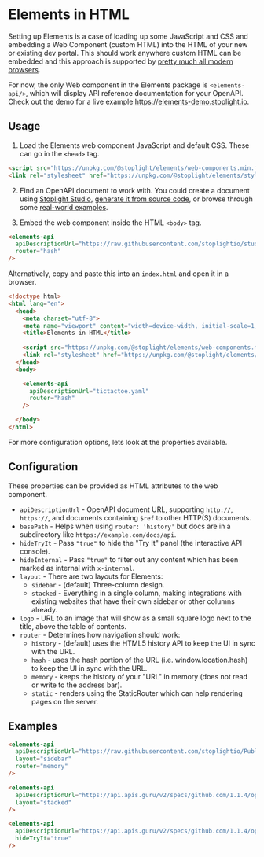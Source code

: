 # Elements in HTML

Setting up Elements is a case of loading up some JavaScript and CSS and embedding a Web Component (custom HTML) into the HTML of your new or existing dev portal. This should work anywhere custom HTML can be embedded and this approach is supported by [pretty much all modern browsers](https://caniuse.com/custom-elementsv1).

For now, the only Web component in the Elements package is `<elements-api/>`, which will display API reference documentation for your OpenAPI. Check out the demo for a live example https://elements-demo.stoplight.io.

## Usage

1. Load the Elements web component JavaScript and default CSS. These can go in the `<head>` tag.
  
```html
<script src="https://unpkg.com/@stoplight/elements/web-components.min.js"></script>
<link rel="stylesheet" href="https://unpkg.com/@stoplight/elements/styles.min.css">  
```

2. Find an OpenAPI document to work with. You could create a document using [Stoplight Studio](https://stoplight.io/studio), [generate it from source code](https://stoplight.io/blog/generate-documentation-from-code/), or browse through some [real-world examples](https://apis.guru/browse-apis/).

3. Embed the web component inside the HTML `<body>` tag.

```html
<elements-api
  apiDescriptionUrl="https://raw.githubusercontent.com/stoplightio/studio-demo/master/reference/todos/todo.v1.yaml"
  router="hash"
/>
```

Alternatively, copy and paste this into an `index.html` and open it in a browser.

```html
<!doctype html>
<html lang="en">
  <head>
    <meta charset="utf-8">
    <meta name="viewport" content="width=device-width, initial-scale=1, shrink-to-fit=no">
    <title>Elements in HTML</title>
  
    <script src="https://unpkg.com/@stoplight/elements/web-components.min.js"></script>
    <link rel="stylesheet" href="https://unpkg.com/@stoplight/elements/styles.min.css">
  </head>
  <body>

    <elements-api
      apiDescriptionUrl="tictactoe.yaml"
      router="hash"
    />

  </body>
</html>
```

For more configuration options, lets look at the properties available.

## Configuration

These properties can be provided as HTML attributes to the web component.

- `apiDescriptionUrl` - OpenAPI document URL, supporting `http://`, `https://`, and documents containing `$ref` to other HTTP(S) documents.
- `basePath` - Helps when using `router: 'history'` but docs are in a subdirectory like `https://example.com/docs/api`.
- `hideTryIt` - Pass `"true"` to hide the "Try It" panel (the interactive API console).
- `hideInternal` - Pass `"true"` to filter out any content which has been marked as internal with `x-internal`.
- `layout` - There are two layouts for Elements:
  - `sidebar` - (default) Three-column design.
  - `stacked` - Everything in a single column, making integrations with existing websites that have their own sidebar or other columns already.
- `logo` - URL to an image that will show as a small square logo next to the title, above the table of contents.
- `router` -  Determines how navigation should work:
  - `history` - (default) uses the HTML5 history API to keep the UI in sync with the URL.
  - `hash` - uses the hash portion of the URL (i.e. window.location.hash) to keep the UI in sync with the URL.
  - `memory` - keeps the history of your "URL" in memory (does not read or write to the address bar).
  - `static` - renders using the StaticRouter which can help rendering pages on the server.

## Examples

<!-- title: Zoom API with a sidebar and memory router -->

```html
<elements-api
  apiDescriptionUrl="https://raw.githubusercontent.com/stoplightio/Public-APIs/master/reference/zoom/openapi.yaml"
  layout="sidebar"
  router="memory"
/>
```

<!-- title: GitHub API with a Stacked Layout -->

```html
<elements-api
  apiDescriptionUrl="https://api.apis.guru/v2/specs/github.com/1.1.4/openapi.yaml"
  layout="stacked"
/>
```

<!-- title: Hiding "Try It" -->

```html
<elements-api
  apiDescriptionUrl="https://api.apis.guru/v2/specs/github.com/1.1.4/openapi.yaml"
  hideTryIt="true"
/>
```